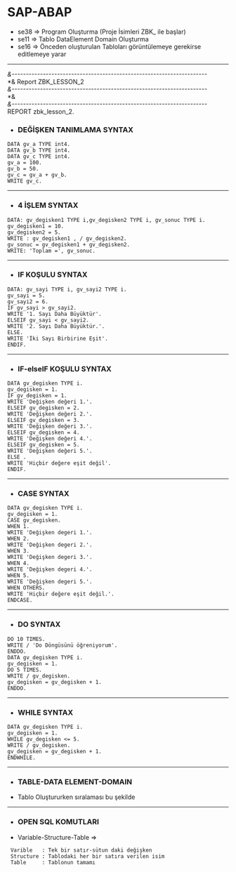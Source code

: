 # SAP-ABAP

+ se38 => Program Oluşturma (Proje İsimleri ZBK_ ile başlar)
+ se11 => Tablo DataElement Domain Oluşturma
+ se16 => Önceden oluşturulan Tabloları görüntülemeye gerekirse editlemeye yarar
---

*&---------------------------------------------------------------------*  
*& Report ZBK_LESSON_2  
*&---------------------------------------------------------------------*  
*&  
*&---------------------------------------------------------------------*  
REPORT zbk_lesson_2.  
  
* ### DEĞİŞKEN TANIMLAMA SYNTAX  
```
DATA gv_a TYPE int4.  
DATA gv_b TYPE int4.  
DATA gv_c TYPE int4.  
gv_a = 100.  
gv_b = 50.  
gv_c = gv_a + gv_b.  
WRITE gv_c.  
  ```
  ---
* ### 4 İŞLEM SYNTAX  
 ```
DATA: gv_degisken1 TYPE i,gv_degisken2 TYPE i, gv_sonuc TYPE i.  
gv_degisken1 = 10.  
gv_degisken2 = 5.  
WRITE : gv_degisken1 , / gv_degisken2.  
gv_sonuc = gv_degisken1 + gv_degisken2.  
WRITE: 'Toplam =', gv_sonuc.  
  ```
  ---
* ### IF KOŞULU SYNTAX  
 ```
DATA: gv_sayi TYPE i, gv_sayi2 TYPE i.  
gv_sayi = 5.  
gv_sayi2 = 6.  
IF gv_sayi > gv_sayi2.  
WRITE '1. Sayı Daha Büyüktür'.  
ELSEIF gv_sayi < gv_sayi2.  
WRITE '2. Sayı Daha Büyüktür.'.  
ELSE.  
WRITE 'İki Sayı Birbirine Eşit'.  
ENDIF.  
  ```
  ---
* ### IF-elseIF KOŞULU SYNTAX  
```
DATA gv_degisken TYPE i.  
gv_degisken = 1.  
IF gv_degisken = 1.  
WRITE 'Değişken değeri 1.'.  
ELSEIF gv_degisken = 2.  
WRITE 'Değişken değeri 2.'.  
ELSEIF gv_degisken = 3.  
WRITE 'Değişken değeri 3.'.  
ELSEIF gv_degisken = 4.  
WRITE 'Değişken değeri 4.'.  
ELSEIF gv_degisken = 5.  
WRITE 'Değişken değeri 5.'.  
ELSE .  
WRITE 'Hiçbir değere eşit değil'.  
ENDIF.  
  ```
  ---
* ### CASE SYNTAX  
```
DATA gv_degisken TYPE i.  
gv_degisken = 1.  
CASE gv_degisken.  
WHEN 1.  
WRITE 'Değişken degeri 1.'.  
WHEN 2.  
WRITE 'Değişken degeri 2.'.  
WHEN 3.  
WRITE 'Değişken degeri 3.'.  
WHEN 4.  
WRITE 'Değişken degeri 4.'.  
WHEN 5.  
WRITE 'Değişken degeri 5.'.  
WHEN OTHERS.  
WRITE 'Hiçbir değere eşit değil.'.  
ENDCASE.  
  ```
  ---
* ### DO SYNTAX  
 ```
DO 10 TIMES.  
WRITE / 'Do Döngüsünü öğreniyorum'.  
ENDDO.  
DATA gv_degisken TYPE i.  
gv_degisken = 1.  
DO 5 TIMES.  
WRITE / gv_degisken.  
gv_degisken = gv_degisken + 1.  
ENDDO.  
 ``` 
 ---
* ### WHILE SYNTAX  
```
DATA gv_degisken TYPE i.  
gv_degisken = 1.  
WHILE gv_degisken <= 5.  
WRITE / gv_degisken.  
gv_degisken = gv_degisken + 1.  
ENDWHILE.
```
---
* ### TABLE-DATA ELEMENT-DOMAIN
- Tablo Oluştururken sıralaması bu şekilde
---
* ### OPEN SQL KOMUTLARI
- Variable-Structure-Table => 
```
 Varible   : Tek bir satır-sütun daki değişken
 Structure : Tablodaki her bir satıra verilen isim
 Table     : Tablonun tamamı
 ```
